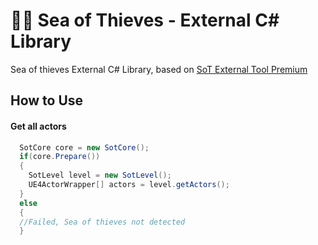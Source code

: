 
# 🏴‍☠️ Sea of Thieves - External C# Library
Sea of thieves External C# Library, based on [
SoT External Tool Premium](https://github.com/xTeJk/SoT_External_Tool_Premium)

## How to Use

#### Get all actors

```C#
  SotCore core = new SotCore();
  if(core.Prepare())
  {
    SotLevel level = new SotLevel();
    UE4ActorWrapper[] actors = level.getActors();
  }
  else
  {
  //Failed, Sea of thieves not detected
  }
```

